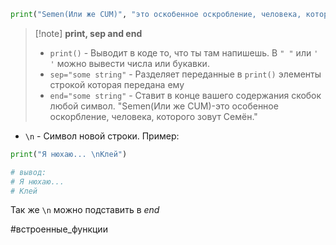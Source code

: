 ```Python
print("Semen(Или же CUM)", "это оскобенное оскробление, человека, которого зовут Семён", sep="-", end=".")
```

>[!note]  **print, sep and end**
> - `print()` - Выводит в коде то, что ты там напишешь. В `" "` или `' '` можно вывести числа или букавки.
>- `sep="some string"` - Разделяет переданные в `print()` элементы строкой которая передана ему
>- `end="some string"` - Ставит в конце вашего содержания скобок любой символ. "Semen(Или же CUM)-это особенное оскорбление, человека, которого зовут Семён."

* `\n`  - Символ новой строки. Пример:
```Python
print("Я нюхаю... \nКлей") 

# вывод:
# Я нюхаю...
# Клей
```
Так же `\n`  можно подставить в *end*



#встроенные_функции